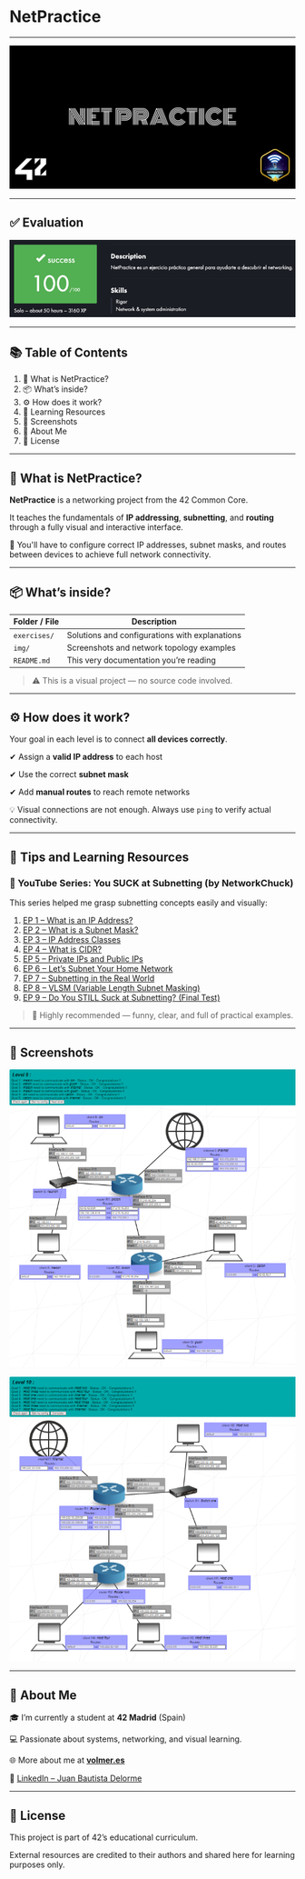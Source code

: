 # NetPractice

---

![cover-net_practice-bonus.png](img/cover-net_practice-bonus.png)

---

## ✅ Evaluation

![Captura de pantalla 2025-07-03 a las 17.45.19.png](img/grade.png)

---

## 📚 Table of Contents

1. 🧠 What is NetPractice?
2. 📦 What’s inside?
3. ⚙️ How does it work?
4. 🧠 Learning Resources
5. 📸 Screenshots
6. 🚀 About Me
7. 📄 License

---

## 🧠 What is NetPractice?

**NetPractice** is a networking project from the 42 Common Core.

It teaches the fundamentals of **IP addressing**, **subnetting**, and **routing** through a fully visual and interactive interface.

📡 You'll have to configure correct IP addresses, subnet masks, and routes between devices to achieve full network connectivity.

---

## 📦 What’s inside?

| Folder / File | Description |
| --- | --- |
| `exercises/` | Solutions and configurations with explanations |
| `img/`      | Screenshots and network topology examples |
| `README.md` | This very documentation you’re reading |

> ⚠️ This is a visual project — no source code involved.
> 

---

## ⚙️ How does it work?

Your goal in each level is to connect **all devices correctly**.

✔ Assign a **valid IP address** to each host

✔ Use the correct **subnet mask**

✔ Add **manual routes** to reach remote networks

💡 Visual connections are not enough. Always use `ping` to verify actual connectivity.

---

## 🧠 Tips and Learning Resources

### 🎥 YouTube Series: **You SUCK at Subnetting** (by NetworkChuck)

This series helped me grasp subnetting concepts easily and visually:

1. [EP 1 – What is an IP Address?](https://youtu.be/5WfiTHiU4x8)
2. [EP 2 – What is a Subnet Mask?](https://youtu.be/AQDCe585Lnc)
3. [EP 3 – IP Address Classes](https://youtu.be/tAnYkqVrD5M)
4. [EP 4 – What is CIDR?](https://youtu.be/w0R5c3VLWgA)
5. [EP 5 – Private IPs and Public IPs](https://youtu.be/g7h8gyFqwZQ)
6. [EP 6 – Let’s Subnet Your Home Network](https://youtu.be/okN2iHx4V1E)
7. [EP 7 – Subnetting in the Real World](https://youtu.be/0EQMGzZEmMM)
8. [EP 8 – VLSM (Variable Length Subnet Masking)](https://youtu.be/RZJLZQJzPWE)
9. [EP 9 – Do You STILL Suck at Subnetting? (Final Test)](https://youtu.be/_nClS-JWhmc)

> 🧠 Highly recommended — funny, clear, and full of practical examples.
> 

---

## 📸 Screenshots

![level09.png](img/level09.png)

![level10.png](img/level10.png)

---

## 🚀 About Me

🎓 I’m currently a student at **42 Madrid** (Spain)

💻 Passionate about systems, networking, and visual learning.

🌐 More about me at [**volmer.es**](https://volmer.es/)

🔗 [LinkedIn – Juan Bautista Delorme](https://www.linkedin.com/in/juanbautistadelorme/)

---

## 📄 License

This project is part of 42’s educational curriculum.

External resources are credited to their authors and shared here for learning purposes only.
